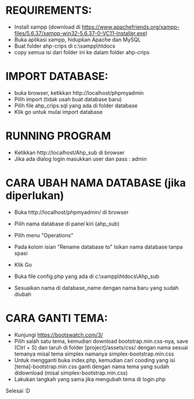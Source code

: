# REQUIREMENTS:
- Install xampp (download di https://www.apachefriends.org/xampp-files/5.6.37/xampp-win32-5.6.37-0-VC11-installer.exe)
- Buka aplikasi xampp, hidupkan Apache dan MySQL
- Buat folder ahp-crips di c:\xampp\htdocs
- copy semua isi dari folder ini ke dalam folder ahp-crips

# IMPORT DATABASE:
- buka browser, ketikkan http://localhost/phpmyadmin
- Pilih import (tidak usah buat database baru)
- Pilih file ahp_crips.sql yang ada di folder database
- Klik go untuk mulai import database

# RUNNING PROGRAM
- Ketikkan http://localhost/Ahp_sub di browser
- Jika ada dialog login masukkan user dan pass : admin

# CARA UBAH NAMA DATABASE (jika diperlukan)
- Buka http://localhost/phpmyadmin/ di browser
- Pilih nama database di panel kiri (ahp_sub)
- Pilih menu "Operations"
- Pada kolom isian "Rename database to" Isikan nama database tanpa spasi
- Klik Go

- Buka file config.php yang ada di c:\xampp\htdocs\Ahp_sub
- Sesuaikan nama di database_name dengan nama baru yang sudah diubah

# CARA GANTI TEMA:
- Kunjungi https://bootswatch.com/3/
- Pilih salah satu tema, kemudian download bootstrap.min.css-nya, save (Ctrl + S) dan taruh di folder [project]/assets/css/ dengan nama sesuai temanya misal tema simplex namanya simplex-bootstrap.min.css
- Untuk mengganti buka index.php, kemudian cari cooding yang isi [tema]-bootstrap.min.css ganti dengan nama tema yang sudah didownload (misal simplex-bootstrap.min.css)
- Lakukan langkah yang sama jika mengubah tema di login.php

Selesai :D

